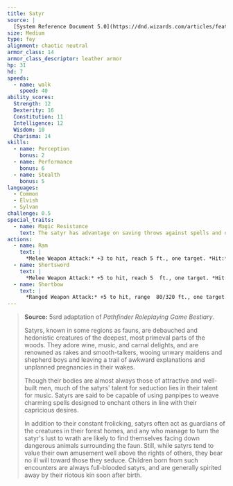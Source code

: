 ```yaml
---
title: Satyr
source: |
  [System Reference Document 5.0](https://dnd.wizards.com/articles/features/systems-reference-document-srd)
size: Medium
type: fey
alignment: chaotic neutral
armor_class: 14
armor_class_descriptor: leather armor
hp: 31
hd: 7
speeds:
  - name: walk
    speed: 40
ability_scores:
  Strength: 12
  Dexterity: 16
  Constitution: 11
  Intelligence: 12
  Wisdom: 10
  Charisma: 14
skills:
  - name: Perception
    bonus: 2
  - name: Performance
    bonus: 6
  - name: Stealth
    bonus: 5
languages:
  - Common
  - Elvish
  - Sylvan
challenge: 0.5
special_traits:
  - name: Magic Resistance
    text: The satyr has advantage on saving throws against spells and other magical effects.
actions:
  - name: Ram
    text: |
      *Melee Weapon Attack:* +3 to hit, reach 5 ft., one target. *Hit:* 6 (2d4 + 1) bludgeoning damage.
  - name: Shortsword
    text: |
      *Melee Weapon Attack:* +5 to hit, reach 5  ft., one target. *Hit:* 6 (1d6 + 3) piercing damage.
  - name: Shortbow
    text: |
      *Ranged Weapon Attack:* +5 to hit, range  80/320 ft., one target. *Hit:* 6 (1d6 + 3) piercing damage.
---
```


> **Source:** 5srd adaptation of *Pathfinder Roleplaying Game Bestiary*.
>
> Satyrs, known in some regions as fauns, are debauched and hedonistic creatures of the deepest, most primeval parts of the woods. They adore wine, music, and carnal delights, and are renowned as rakes and smooth-talkers, wooing unwary maidens and shepherd boys and leaving a trail of awkward explanations and unplanned pregnancies in their wakes.
>
> Though their bodies are almost always those of attractive and well-built men, much of the satyrs' talent for seduction lies in their talent for music. Satyrs are said to be capable of using panpipes to weave charming spells designed to enchant others in line with their capricious desires.
>
> In addition to their constant frolicking, satyrs often act as guardians of the creatures in their forest homes, and any who manage to turn the satyr's lust to wrath are likely to find themselves facing down dangerous animals surrounding the faun. Still, while satyrs tend to value their own amusement well above the rights of others, they bear no ill will toward those they seduce. Children born from such encounters are always full-blooded satyrs, and are generally spirited away by their riotous kin soon after birth.

